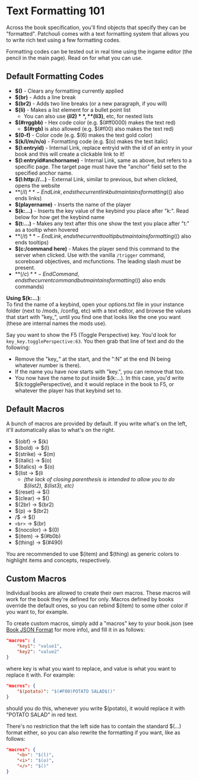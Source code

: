 # Text Formatting 101

Across the book specification, you'll find objects that specify they can be "formatted". Patchouli comes with a text formatting system that allows you to write rich text using a few formatting codes. 

Formatting codes can be tested out in real time using the ingame editor (the pencil in the main page). Read on for what you can use.

## Default Formatting Codes

* **$()** - Clears any formatting currently applied
* **$(br)** - Adds a line break
* **$(br2)** - Adds two line breaks (or a new paragraph, if you will)
* **$(li)** - Makes a list element for a bullet point list
    * You can also use **$(li2)**, **$(li3)**, etc, for nested lists
* **$(#rrggbb)** - Hex code color (e.g. $(#ff0000) makes the text red) 
    * **$(#rgb)** is also allowed (e.g. $(#f00) also makes the text red)
* **$(0-f)** - Color code (e.g. $(6) makes the text gold color)
* **$(k/l/m/n/o)** - Formatting code (e.g. $(o) makes the text italic)
* **$(l:entryid)** - Internal Link, replace entryid with the id of an entry in your book and this will create a clickable link to it!
* **$(l:entryid#anchorname)** - Internal Link, same as above, but refers to a specific page. The target page must have the "anchor" field set to the specified anchor name.
* **$(l:http://...)** - External Link, similar to previous, but when clicked, opens the website
* **$(/l)** - End Link, ends the current link but maintains formatting ($() also ends links)
* **$(playername)** - Inserts the name of the player
* **$(k:...)** - Inserts the key value of the keybind you place after "k:". Read below for how get the keybind name
* **$(t:...)** - Makes any text after this one show the text you place after "t:" as a tooltip when hovered
* **$(/t)** -  End Link, ends the current tooltip but maintains formatting ($() also ends tooltips)
* **$(c:/command here)** - Makes the player send this command to the server when clicked. Use with the vanilla `/trigger` command, scoreboard objectives, and mcfunctions. The leading slash *must* be present.
* **$(/c)** -  End Command, ends the current command but maintains formatting ($() also ends commands)

**Using $(k:...)**:  
To find the name of a keybind, open your options.txt file in your instance folder (next to /mods, /config, etc) with a text editor, and browse the values that start with "key_", until you find one that looks like the one you want (these are internal names the mods use).

Say you want to show the F5 (Toggle Perspective) key. You'd look for `key_key.togglePerspective:63`. You then grab that line of text and do the following:
* Remove the "key_" at the start, and the ":N" at the end (N being whatever number is there).
* If the name you have now starts with "key.", you can remove that too.
* You now have the name to put inside $(k:...). In this case, you'd write $(k:togglePerspective), and it would replace in the book to F5, or whatever the player has that keybind set to.

## Default Macros

A bunch of macros are provided by default. If you write what's on the left, it'll automatically alias to what's on the right.

* $(obf) -> $(k)
* $(bold) -> $(l)
* $(strike) -> $(m)
* $(italic) -> $(o)
* $(italics) -> $(o)
* $(list -> $(li 
    * _(the lack of closing parenthesis is intended to allow you to do $(list2), $(list3), etc)_
* $(reset) -> $()
* $(clear) -> $()
* $(2br) -> $(br2)
* $(p) -> $(br2)
* /$ -> $()
* `<br>` -> $(br)
* $(nocolor) -> $(0)
* $(item) -> $(#b0b)
* $(thing) -> $(#490)

You are recommended to use $(item) and $(thing) as generic colors to highlight items and concepts, respectively.

## Custom Macros

Individual books are allowed to create their own macros. These macros will work for the book they're defined for only. Macros defined by books override the default ones, so you can rebind $(item) to some other color if you want to, for example.

To create custom macros, simply add a "macros" key to your book.json (see [Book JSON Format](https://github.com/Vazkii/Patchouli/wiki/Book-JSON-Format) for more info), and fill it in as follows:

```json
"macros": {
	"key1": "value1",
	"key2": "value2"
}
```
where key is what you want to replace, and value is what you want to replace it with. For example:

```json
"macros": {
	"$(potato)": "$(#F00)POTATO SALAD$()"
}
```
should you do this, whenever you write $(potato), it would replace it with "POTATO SALAD" in red text.

There's no restriction that the left side has to contain the standard $(...) format either, so you can also rewrite the formatting if you want, like as follows:

```json
"macros": {
	"<b>": "$(l)",
	"<i>": "$(o)",
	"</>": "$()"
}
```
